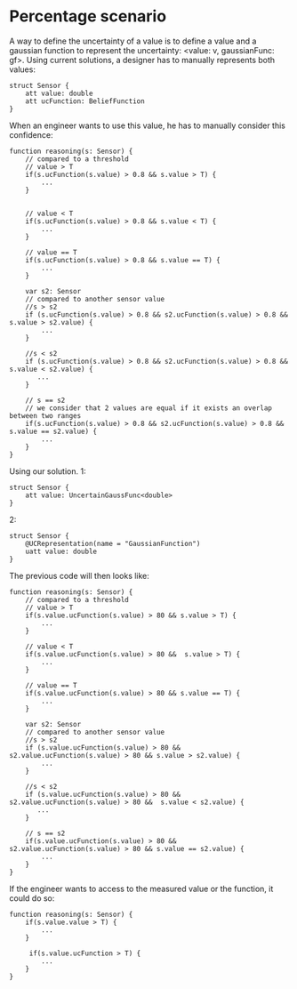 # Percentage scenario

A way to define the uncertainty of a value is to define a value and a gaussian function to represent the uncertainty: <value: v, gaussianFunc: gf>.
Using current solutions, a designer has to manually represents both values:

```
struct Sensor {
    att value: double
    att ucFunction: BeliefFunction
}
```

When an engineer wants to use this value, he has to manually consider this confidence:

```
function reasoning(s: Sensor) {
    // compared to a threshold
    // value > T
    if(s.ucFunction(s.value) > 0.8 && s.value > T) {
        ...
    }


    // value < T
    if(s.ucFunction(s.value) > 0.8 && s.value < T) {
        ...
    }

    // value == T
    if(s.ucFunction(s.value) > 0.8 && s.value == T) {
        ...
    }

    var s2: Sensor
    // compared to another sensor value
    //s > s2
    if (s.ucFunction(s.value) > 0.8 && s2.ucFunction(s.value) > 0.8 && s.value > s2.value) {
        ...
    }

    //s < s2
    if (s.ucFunction(s.value) > 0.8 && s2.ucFunction(s.value) > 0.8 && s.value < s2.value) {
       ...
    }

    // s == s2
    // we consider that 2 values are equal if it exists an overlap between two ranges
    if(s.ucFunction(s.value) > 0.8 && s2.ucFunction(s.value) > 0.8 && s.value == s2.value) {
        ...
    }
}
```

Using our solution.
1:
```
struct Sensor {
    att value: UncertainGaussFunc<double>
}
```

2:
```
struct Sensor {
    @UCRepresentation(name = "GaussianFunction")
    uatt value: double
}
```

The previous code will then looks like:
```
function reasoning(s: Sensor) {
    // compared to a threshold
    // value > T
    if(s.value.ucFunction(s.value) > 80 && s.value > T) {
        ...
    }

    // value < T
    if(s.value.ucFunction(s.value) > 80 &&  s.value > T) {
        ...
    }

    // value == T
    if(s.value.ucFunction(s.value) > 80 && s.value == T) {
        ...
    }

    var s2: Sensor
    // compared to another sensor value
    //s > s2
    if (s.value.ucFunction(s.value) > 80 && s2.value.ucFunction(s.value) > 80 && s.value > s2.value) {
        ...
    }

    //s < s2
    if (s.value.ucFunction(s.value) > 80 && s2.value.ucFunction(s.value) > 80 &&  s.value < s2.value) {
       ...
    }

    // s == s2
    if(s.value.ucFunction(s.value) > 80 && s2.value.ucFunction(s.value) > 80 && s.value == s2.value) {
        ...
    }
}
```

If the engineer wants to access to the measured value or the function, it could do so:

```
function reasoning(s: Sensor) {
    if(s.value.value > T) {
        ...
    }

     if(s.value.ucFunction > T) {
        ...
    }
}